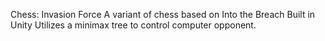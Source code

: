 Chess: Invasion Force
A variant of chess based on Into the Breach
Built in Unity
Utilizes a minimax tree to control computer opponent.
